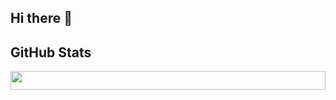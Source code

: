 ## Hi there 👋

## GitHub Stats

<div align="center" width="100%" height="30em">
    <a href="https://github.com/alin-radu">
        <img width="100%" height="30em" src="https://github-readme-stats.vercel.app/api/top-langs/?username=alin-radu&langs_count=9&theme=react&bg_color=1F222E&hide_border=true&icon_color=F8D866" />
    </a>
</div>

<!--
**alin-radu/alin-radu** is a ✨ _special_ ✨ repository because its `README.md` (this file) appears on your GitHub profile.

Here are some ideas to get you started:

- 🔭 I’m currently working on ...
- 🌱 I’m currently learning ...
- 👯 I’m looking to collaborate on ...
- 🤔 I’m looking for help with ...
- 💬 Ask me about ...
- 📫 How to reach me: ...
- 😄 Pronouns: ...
- ⚡ Fun fact: ...
-->
